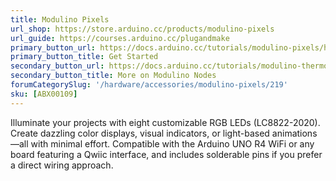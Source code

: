 ```yaml
---
title: Modulino Pixels
url_shop: https://store.arduino.cc/products/modulino-pixels
url_guide: https://courses.arduino.cc/plugandmake
primary_button_url: https://docs.arduino.cc/tutorials/modulino-pixels/how-pixels/
primary_button_title: Get Started
secondary_button_url: https://docs.arduino.cc/tutorials/modulino-thermo/how-general/
secondary_button_title: More on Modulino Nodes
forumCategorySlug: '/hardware/accessories/modulino-pixels/219'
sku: [ABX00109]
---
```


Illuminate your projects with eight customizable RGB LEDs (LC8822-2020). Create dazzling color displays, visual indicators, or light-based animations—all with minimal effort. Compatible with the Arduino UNO R4 WiFi or any board featuring a Qwiic interface, and includes solderable pins if you prefer a direct wiring approach.
